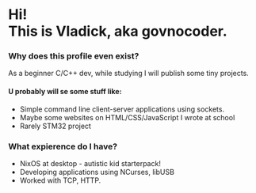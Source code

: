 <h1> Hi!<br> This is Vladick, aka govnocoder. </h1>
<h3> Why does this profile even exist? </h3>
<p> As a beginner C/C++ dev, while studying I will publish some tiny projects. <br>
<h4>U probably will se some stuff like: </h4>
<ul>
  <li> Simple command line client-server applications using sockets.</li>
  <li> Maybe some websites on HTML/CSS/JavaScript I wrote at school </li>
  <li> Rarely STM32 project </li>
</ul>
</p>
<h3> What expierence do I have? </h3>
<ul>
  <li> NixOS at desktop - autistic kid starterpack! </li>
  <li> Developing applications using NCurses, libUSB </li>
  <li> Worked with TCP, HTTP. </li>
</ul>
